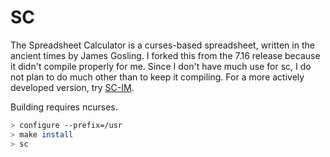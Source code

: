 # SC

The Spreadsheet Calculator is a curses-based spreadsheet, written
in the ancient times by James Gosling. I forked this from the
7.16 release because it didn't compile properly for me. Since I
don't have much use for sc, I do not plan to do much other than
to keep it compiling. For a more actively developed version, try
[SC-IM](https://github.com/andmarti1424/sc-im).

Building requires ncurses.
```sh
> configure --prefix=/usr
> make install
> sc
```
